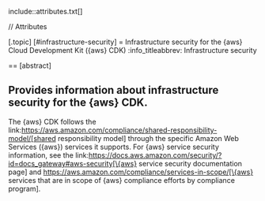 include::attributes.txt[]

// Attributes

[.topic]
[#infrastructure-security]
= Infrastructure security for the \{aws} Cloud Development Kit (\{aws} CDK)
:info_titleabbrev: Infrastructure security

== [abstract]

Provides information about infrastructure security for the \{aws} CDK.
--

The \{aws} CDK follows the link:https://aws.amazon.com/compliance/shared-responsibility-model/[shared responsibility model] through the specific Amazon Web Services (\{aws}) services it supports. For \{aws} service security information, see the link:https://docs.aws.amazon.com/security/?id=docs_gateway#aws-security[\{aws} service security documentation page] and https://aws.amazon.com/compliance/services-in-scope/[\{aws} services that are in scope of \{aws} compliance efforts by compliance program].
